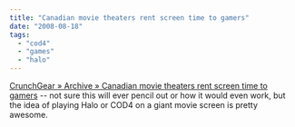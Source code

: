 ```yaml
---
title: "Canadian movie theaters rent screen time to gamers"
date: "2008-08-18"
tags: 
  - "cod4"
  - "games"
  - "halo"
---
```


[CrunchGear » Archive » Canadian movie theaters rent screen time to gamers](http://www.crunchgear.com/2008/08/18/canadian-movie-theaters-rent-screen-time-to-gamers/) -- not sure this will ever pencil out or how it would even work, but the idea of playing Halo or COD4 on a giant movie screen is pretty awesome.
